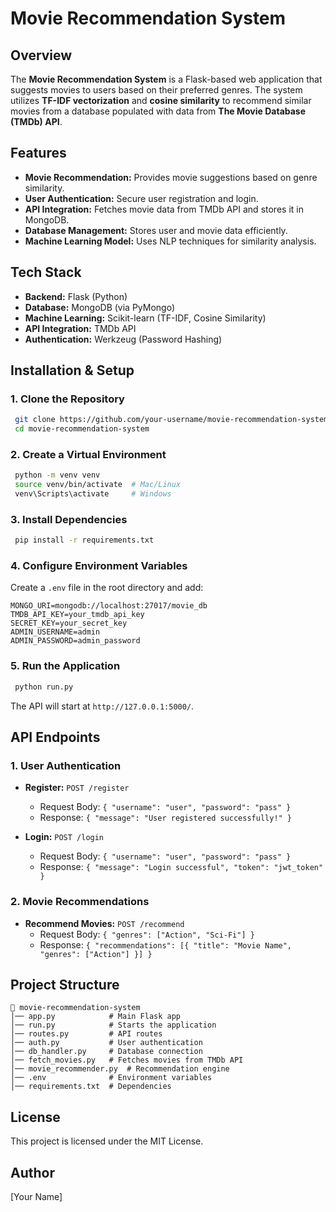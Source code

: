 # Movie Recommendation System

## Overview
The **Movie Recommendation System** is a Flask-based web application that suggests movies to users based on their preferred genres. The system utilizes **TF-IDF vectorization** and **cosine similarity** to recommend similar movies from a database populated with data from **The Movie Database (TMDb) API**.

## Features
- **Movie Recommendation:** Provides movie suggestions based on genre similarity.
- **User Authentication:** Secure user registration and login.
- **API Integration:** Fetches movie data from TMDb API and stores it in MongoDB.
- **Database Management:** Stores user and movie data efficiently.
- **Machine Learning Model:** Uses NLP techniques for similarity analysis.

## Tech Stack
- **Backend:** Flask (Python)
- **Database:** MongoDB (via PyMongo)
- **Machine Learning:** Scikit-learn (TF-IDF, Cosine Similarity)
- **API Integration:** TMDb API
- **Authentication:** Werkzeug (Password Hashing)

## Installation & Setup
### 1. Clone the Repository
```sh
 git clone https://github.com/your-username/movie-recommendation-system.git
 cd movie-recommendation-system
```

### 2. Create a Virtual Environment
```sh
 python -m venv venv
 source venv/bin/activate  # Mac/Linux
 venv\Scripts\activate     # Windows
```

### 3. Install Dependencies
```sh
 pip install -r requirements.txt
```

### 4. Configure Environment Variables
Create a `.env` file in the root directory and add:
```env
MONGO_URI=mongodb://localhost:27017/movie_db
TMDB_API_KEY=your_tmdb_api_key
SECRET_KEY=your_secret_key
ADMIN_USERNAME=admin
ADMIN_PASSWORD=admin_password
```

### 5. Run the Application
```sh
 python run.py
```
The API will start at `http://127.0.0.1:5000/`.

## API Endpoints
### 1. User Authentication
- **Register:** `POST /register`
  - Request Body: `{ "username": "user", "password": "pass" }`
  - Response: `{ "message": "User registered successfully!" }`

- **Login:** `POST /login`
  - Request Body: `{ "username": "user", "password": "pass" }`
  - Response: `{ "message": "Login successful", "token": "jwt_token" }`

### 2. Movie Recommendations
- **Recommend Movies:** `POST /recommend`
  - Request Body: `{ "genres": ["Action", "Sci-Fi"] }`
  - Response: `{ "recommendations": [{ "title": "Movie Name", "genres": ["Action"] }] }`

## Project Structure
```
📂 movie-recommendation-system
│── app.py            # Main Flask app
│── run.py            # Starts the application
│── routes.py         # API routes
│── auth.py           # User authentication
│── db_handler.py     # Database connection
│── fetch_movies.py   # Fetches movies from TMDb API
│── movie_recommender.py  # Recommendation engine
│── .env              # Environment variables
│── requirements.txt  # Dependencies
```

## License
This project is licensed under the MIT License.

## Author
[Your Name]

